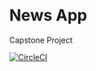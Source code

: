 <h1>News App</h1>
<p>Capstone Project</p>

[![CircleCI](https://dl.circleci.com/status-badge/img/gh/muhammadhassan3/News-App/tree/master.svg?style=svg&circle-token=0c130efdc55c7a27cff51a01c3a4e1ff57b4ec54)](https://dl.circleci.com/status-badge/redirect/gh/muhammadhassan3/News-App/tree/master)